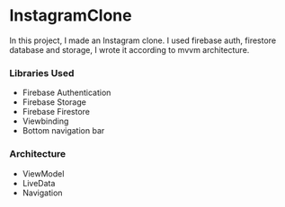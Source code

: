 <h1>InstagramClone</h1>

In this project, I made an Instagram clone. I used firebase auth, firestore database and storage, I wrote it according to mvvm architecture.


<h3>Libraries Used</h3>
<ul>
<li>Firebase Authentication</li>
<li>Firebase Storage</li>
<li>Firebase Firestore</li>
  <li>Viewbinding</li>
    <li>Bottom navigation bar</li>
</ul>
<h3>Architecture</h3>
<ul>
<li>ViewModel</li>
<li>LiveData</li>
<li>Navigation</li>
</ul>

